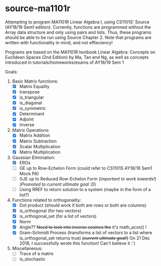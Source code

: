 # source-ma1101r
Attempting to program MA1101R Linear Algebra I, using CS1101S' Source (AY18/19 Sem1 edition). Currently, functions are programmed without the Array data structure and only using pairs and lists. Thus, these programs should be able to be run using Source Chapter 2. Note that programs are written with functionality in mind, and not effieciency!  
  
Programs are based on the MA1101R textbook Linear Algebra: Concepts on Euclidean Spaces (2nd Edition) by Ma, Tan and Ng, as well as concepts introduced in tutorials/homeworks/exams of AY18/19 Sem 1  

Goals:
1. Basic Matrix functions:
   - [x] Matrix Equality
   - [x] transpose
   - [x] is_triangular
   - [x] is_diagonal
   - [x] is_symmetric
   - [x] Determinant
   - [x] Adjoint
   - [x] Inverse
2. Matrix Operations:
   - [x] Matrix Addition
   - [x] Matrix Subtraction
   - [x] Scalar Multiplication
   - [x] Matrix Multiplication
3. Gaussian Elimination:
   - [x] EROs
   - [ ] GE up to Row-Echelon Form (could refer to CS1101S AY18/19 Sem1 Mock PA)
   - [ ] GJE up to Reduced Row-Echelon Form (*important to work towards!*) (*Promoted to current ultimate goal :D*)
   - [ ] Using RREF to return solution to a system (maybe in the form of a list?)
4. Functions related to orthogonality:
   - [x] Dot product (should work if both are rows or both are columns)
   - [x] is_orthogonal (for two vectors)
   - [x] is_orthogonal_set (for a list of vectors)
   - [x] Norm
   - [x] Angle?? ~~Need to look into inverse cosines tho~~ it's math_acos() !
   - [x] Gram-Schmidt Process (transforms a list of vectors to a list where is_orthogonal_set returns true) ~~(*current ultimate goal!*)~~ On 21 Dec 2018, I successfully wrote this function! Can't believe it :')
5. Miscellaneous:
   - [ ] Trace of a matrix
   - [ ] is_stochastic